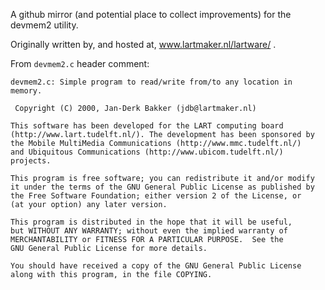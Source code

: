 A github mirror (and potential place to collect improvements)
for the devmem2 utility.

Originally written by, and hosted at, www.lartmaker.nl/lartware/ .

From `devmem2.c` header comment:

```
devmem2.c: Simple program to read/write from/to any location in memory.

 Copyright (C) 2000, Jan-Derk Bakker (jdb@lartmaker.nl)

This software has been developed for the LART computing board
(http://www.lart.tudelft.nl/). The development has been sponsored by
the Mobile MultiMedia Communications (http://www.mmc.tudelft.nl/)
and Ubiquitous Communications (http://www.ubicom.tudelft.nl/)
projects.

This program is free software; you can redistribute it and/or modify
it under the terms of the GNU General Public License as published by
the Free Software Foundation; either version 2 of the License, or
(at your option) any later version.

This program is distributed in the hope that it will be useful,
but WITHOUT ANY WARRANTY; without even the implied warranty of
MERCHANTABILITY or FITNESS FOR A PARTICULAR PURPOSE.  See the
GNU General Public License for more details.

You should have received a copy of the GNU General Public License
along with this program, in the file COPYING.
```
